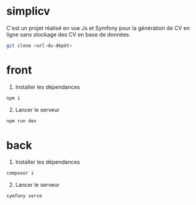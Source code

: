 # simplicv

C'est un projet réalisé en vue Js et Symfony pour la génération de CV en ligne sans stockage des CV en base de données.

```bash
git clone <url-du-dépôt>
```
# front 
1. Installer les dépendances
```bash
npm i 
```
2. Lancer le serveur
```bash
npm run dev
```

# back
1. Installer les dépendances
```bash
composer i
```
2. Lancer le serveur
```bash
symfony serve
```

#
